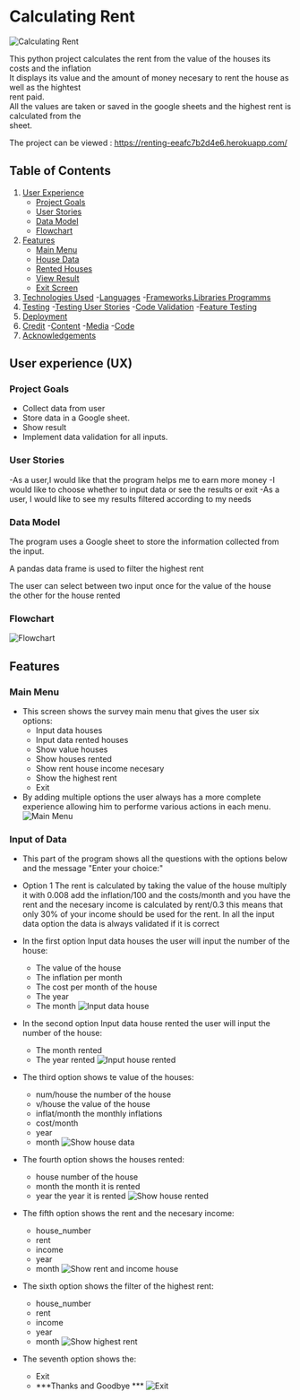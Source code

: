 # Calculating Rent

![Calculating Rent]()

This python project calculates the rent from the value of the houses its
costs and the inflation <br>
It displays its value and the amount of money necesary to rent the house 
as well as the hightest<br> rent paid.<br>
All the values are taken or saved in the google sheets and the highest 
rent is calculated from the<br> sheet.

The project can be viewed :
https://renting-eeafc7b2d4e6.herokuapp.com/

## Table of Contents
1. [User Experience](#user-experience-ux)
    - [Project Goals](#project-goalse)
    - [User Stories](#user-stories)
    - [Data Model](#data-model)
    - [Flowchart](#flowchart)
2. [Features](#features)
    - [Main Menu](#main-menu)
    - [House Data](#house-data)
    - [Rented Houses](#rented-houses)
    - [View Result](#view-result)
    - [Exit Screen](#exit-screen)
3. [Technologies Used](#technologies-used)
    -[Languages](#languages)
    -[Frameworks,Libraries  Programms](#frameworks-libraries-programms)
4. [Testing](#testing)
    -[Testing User Stories](#testing-user-stories)
    -[Code Validation](#code-validation)
    -[Feature Testing](#feature-testing)
5. [Deployment](#deployment)
6. [Credit](#credit)
    -[Content](#content)
    -[Media](#media)
    -[Code](#code)
7. [Acknowledgements](#acknowledgements)
    
## User experience (UX)

### Project Goals
- Collect data from user
- Store data in a Google sheet.
- Show result
- Implement data validation for all inputs.

### User Stories
-As a user,I would like that the program helps me to earn more money
-I would like to choose whether to input data or see the results or exit
-As a user, I would like to see my results filtered according to my needs

### Data Model

The program uses a Google sheet to store the information collected from 
the input.

A pandas data frame is used to filter the highest rent

The user can select between two input once for the value of the house<br>
the other for the house rented<br>

### Flowchart

![Flowchart]()

## Features

### Main Menu

- This screen shows the survey main menu that gives the user six<br>
options:
    - Input data houses
    - Input data rented houses
    - Show value houses
    - Show houses rented
    - Show rent house income necesary
    - Show the highest rent
    - Exit
- By adding multiple options the user always has a more complete<br>
experience allowing him to performe various actions in each menu.
![Main Menu]()

### Input of Data 

- This part of the program shows all the questions with the options below<br>
and the message "Enter your choice:"
- Option 1  The rent is calculated by taking the value of the house
multiply it with 0.008 add the inflation/100 and the costs/month and you have the
rent and the necesary income is calculated by rent/0.3 this means that only
30% of your income should be used for the rent.
In all the input data option the data is always validated if it is correct
- In the first option Input data houses the user will input the number of
the house:
   - The value of the house
   - The inflation per month
   - The cost per month of the house
   - The year
   - The month
![Input data house]()

- In the second option Input data house rented the user will input the number of 
the house:
   - The month rented
   - The year rented
![Input house rented]()

- The third option shows te value of
the houses:
   - num/house the number of the house
   - v/house the value of the house
   - inflat/month the monthly inflations
   - cost/month
   - year
   - month
![Show house data]()

- The fourth option shows the
houses rented:
    - house number of the house
    - month the month it is rented
    - year the year it is rented
![Show house rented]()

- The fifth option shows the rent and
the necesary income:
    - house_number
    - rent
    - income
    - year
    - month
![Show rent and income house]()

- The sixth option shows the filter of the
highest rent:
     - house_number
     - rent
     - income
     - year
     - month
![Show highest rent]()

- The seventh option shows
the:
     - Exit
     - ***Thanks and Goodbye ***
![Exit]()

















     


















